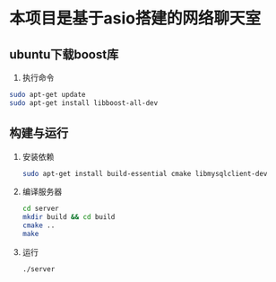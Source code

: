 # 本项目是基于asio搭建的网络聊天室

## ubuntu下载boost库

1. 执行命令	

```bash
sudo apt-get update
sudo apt-get install libboost-all-dev
```

## 构建与运行

1. 安装依赖

   ```bash
   sudo apt-get install build-essential cmake libmysqlclient-dev
   ```

2. 编译服务器

   ```bash
   cd server
   mkdir build && cd build
   cmake ..
   make
   ```

3. 运行

   ```bash
   ./server
   ```

